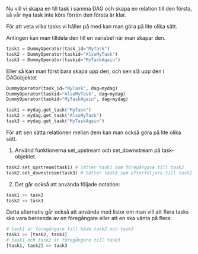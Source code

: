 Nu vill vi skapa en till task i samma DAG och skapa en relation till den första, så vår nya task inte körs förrän den första är klar.

För att veta vilka tasks vi håller på med kan man göra på lite olika sätt.

Antingen kan man tilldela den till en variabel när man skapar den.
```python
task1 = DummyOperator(task_id="MyTask")
task2 = DummyOperator(taskid="AlsoMyTask")
task3 = DummyOperator(taskid="MyTaskAgain")
```

Eller så kan man först bara skapa upp den, och sen slå upp den i DAGobjektet
```python
DummyOperator(task_id="MyTask", dag=mydag)
DummyOperator(taskid="AlsoMyTask", dag=mydag)
DummyOperator(taskid="MyTaskAgain", dag=mydag)

task1 = mydag.get_task("MyTask")
task2 = mydag.get_task("AlsoMyTask")
task3 = mydag.get_task("MyTaskAgain")
```

För att sen sätta relationen mellan dem kan man också göra på lite olika sätt.
1. Använd funktionerna set_upstream och set_downstream på task-objektet.
``` python
task2.set_upstream(task1) # Sätter task1 som föregångare till task2
task2.set_downstream(task3) # Sätter task3 som efterföljare till task2
```
2. Det går också att använda följade notation:
``` python
task1 >> task2
task2 << task3
```
Detta alternativ går också att använda med listor om man vill att flera tasks ska vara beroende av en föregångare eller att en ska vänta på flera:
``` python
# task1 är föregångare till både task2 och task3
task1 >> [task2, task3]
# task1 och task2 är föregångare till task3
[task1, task2] >> task3
```
